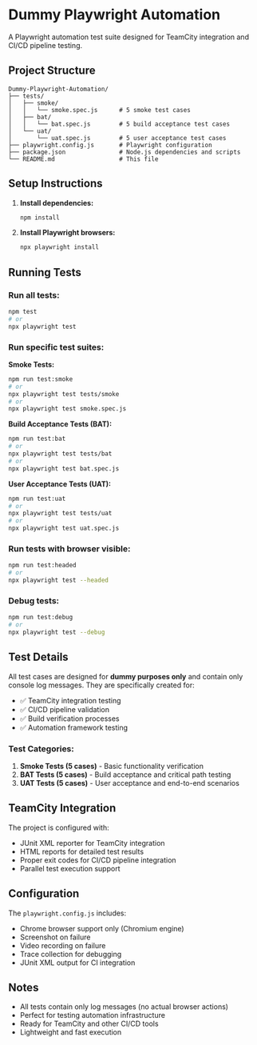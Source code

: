 # Dummy Playwright Automation

A Playwright automation test suite designed for TeamCity integration and CI/CD pipeline testing.

## Project Structure

```
Dummy-Playwright-Automation/
├── tests/
│   ├── smoke/
│   │   └── smoke.spec.js      # 5 smoke test cases
│   ├── bat/
│   │   └── bat.spec.js        # 5 build acceptance test cases
│   └── uat/
│       └── uat.spec.js        # 5 user acceptance test cases
├── playwright.config.js       # Playwright configuration
├── package.json               # Node.js dependencies and scripts
└── README.md                  # This file
```

## Setup Instructions

1. **Install dependencies:**
   ```bash
   npm install
   ```

2. **Install Playwright browsers:**
   ```bash
   npx playwright install
   ```

## Running Tests

### Run all tests:
```bash
npm test
# or
npx playwright test
```

### Run specific test suites:

**Smoke Tests:**
```bash
npm run test:smoke
# or
npx playwright test tests/smoke
# or
npx playwright test smoke.spec.js
```

**Build Acceptance Tests (BAT):**
```bash
npm run test:bat
# or
npx playwright test tests/bat
# or
npx playwright test bat.spec.js
```

**User Acceptance Tests (UAT):**
```bash
npm run test:uat
# or
npx playwright test tests/uat
# or
npx playwright test uat.spec.js
```

### Run tests with browser visible:
```bash
npm run test:headed
# or
npx playwright test --headed
```

### Debug tests:
```bash
npm run test:debug
# or
npx playwright test --debug
```

## Test Details

All test cases are designed for **dummy purposes only** and contain only console log messages. They are specifically created for:

- ✅ TeamCity integration testing
- ✅ CI/CD pipeline validation
- ✅ Build verification processes
- ✅ Automation framework testing

### Test Categories:

1. **Smoke Tests (5 cases)** - Basic functionality verification
2. **BAT Tests (5 cases)** - Build acceptance and critical path testing
3. **UAT Tests (5 cases)** - User acceptance and end-to-end scenarios

## TeamCity Integration

The project is configured with:
- JUnit XML reporter for TeamCity integration
- HTML reports for detailed test results
- Proper exit codes for CI/CD pipeline integration
- Parallel test execution support

## Configuration

The `playwright.config.js` includes:
- Chrome browser support only (Chromium engine)
- Screenshot on failure
- Video recording on failure
- Trace collection for debugging
- JUnit XML output for CI integration

## Notes

- All tests contain only log messages (no actual browser actions)
- Perfect for testing automation infrastructure
- Ready for TeamCity and other CI/CD tools
- Lightweight and fast execution
